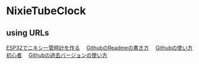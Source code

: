 # NixieTubeClock
## using URLs
[ESP32でニキシー管時計を作る](https://qiita.com/Gen-Gen-0504/items/9f885674f90cadf54797)　
[GithubのReadmeの書き方](https://docs.github.com/ja/get-started/writing-on-github/getting-started-with-writing-and-formatting-on-github/basic-writing-and-formatting-syntax)　
[Githubの使い方初心者](https://www.kagoya.jp/howto/it-glossary/develop/howtousegithub/)　
[Githubの過去バージョンの使い方](https://qiita.com/mako5656/items/594b30137e7415ac608c)
